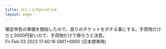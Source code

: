 ```yaml
---
title: ひとことのpermlink
layout: page
---
```

<div class="box" dt="1675413616734">
  確定申告の準備を開始したので、戻りのチケットをポチる事にする。手荷物だけだと3000円安いので、手荷物だけで帰ろうと決意。
  <div class="content is-small">Fri Feb 03 2023 17:40:16 GMT+0900 (日本標準時)</div>
</div>